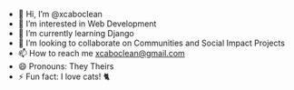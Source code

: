 - 👋 Hi, I’m @xcaboclean
- 👀 I’m interested in Web Development
- 🌱 I’m currently learning Django
- 💞️ I’m looking to collaborate on Communities and Social Impact Projects
- 📫 How to reach me xcaboclean@gmail.com
- 😄 Pronouns: They Theirs
- ⚡ Fun fact: I love cats! 🐈

<!---
xcaboclean/xcaboclean is a ✨ special ✨ repository because its `README.md` (this file) appears on your GitHub profile.
You can click the Preview link to take a look at your changes.
--->
